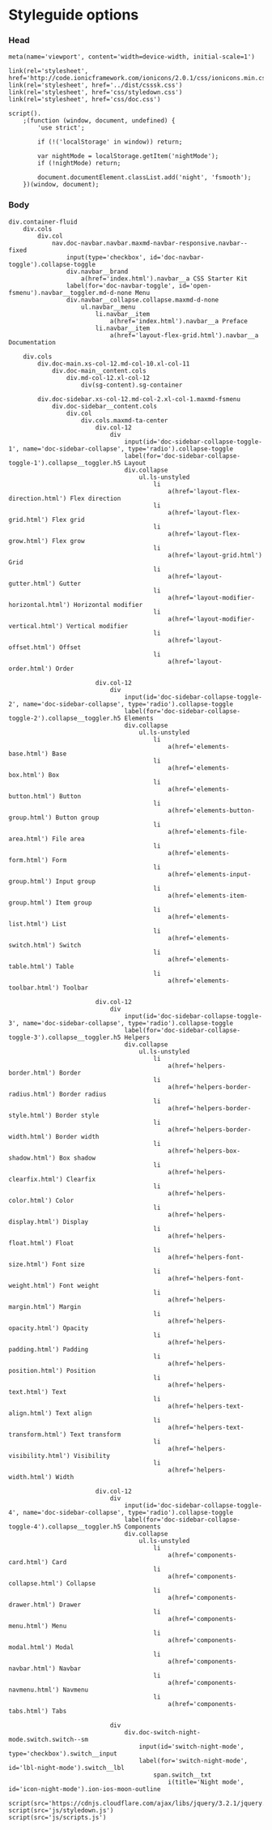 # Styleguide options

### Head

	meta(name='viewport', content='width=device-width, initial-scale=1')

	link(rel='stylesheet', href='http://code.ionicframework.com/ionicons/2.0.1/css/ionicons.min.css')
	link(rel='stylesheet', href='../dist/csssk.css')
	link(rel='stylesheet', href='css/styledown.css')
	link(rel='stylesheet', href='css/doc.css')

	script().
		;(function (window, document, undefined) {
			'use strict';

			if (!('localStorage' in window)) return;
			
			var nightMode = localStorage.getItem('nightMode');
			if (!nightMode) return;
			
			document.documentElement.classList.add('night', 'fsmooth');
		})(window, document);

### Body

	div.container-fluid
		div.cols
			div.col
				nav.doc-navbar.navbar.maxmd-navbar-responsive.navbar--fixed
					input(type='checkbox', id='doc-navbar-toggle').collapse-toggle
					div.navbar__brand
						a(href='index.html').navbar__a CSS Starter Kit
					label(for='doc-navbar-toggle', id='open-fsmenu').navbar__toggler.md-d-none Menu
					div.navbar__collapse.collapse.maxmd-d-none
						ul.navbar__menu
							li.navbar__item
								a(href='index.html').navbar__a Preface
							li.navbar__item
								a(href='layout-flex-grid.html').navbar__a Documentation

		div.cols
			div.doc-main.xs-col-12.md-col-10.xl-col-11
				div.doc-main__content.cols
					div.md-col-12.xl-col-12
						div(sg-content).sg-container

			div.doc-sidebar.xs-col-12.md-col-2.xl-col-1.maxmd-fsmenu
				div.doc-sidebar__content.cols
					div.col
						div.cols.maxmd-ta-center
							div.col-12
								div
									input(id='doc-sidebar-collapse-toggle-1', name='doc-sidebar-collapse', type='radio').collapse-toggle
									label(for='doc-sidebar-collapse-toggle-1').collapse__toggler.h5 Layout
									div.collapse
										ul.ls-unstyled
											li
												a(href='layout-flex-direction.html') Flex direction
											li
												a(href='layout-flex-grid.html') Flex grid
											li
												a(href='layout-flex-grow.html') Flex grow
											li
												a(href='layout-grid.html') Grid
											li
												a(href='layout-gutter.html') Gutter
											li
												a(href='layout-modifier-horizontal.html') Horizontal modifier
											li
												a(href='layout-modifier-vertical.html') Vertical modifier
											li
												a(href='layout-offset.html') Offset
											li
												a(href='layout-order.html') Order

							div.col-12
								div
									input(id='doc-sidebar-collapse-toggle-2', name='doc-sidebar-collapse', type='radio').collapse-toggle
									label(for='doc-sidebar-collapse-toggle-2').collapse__toggler.h5 Elements
									div.collapse
										ul.ls-unstyled
											li
												a(href='elements-base.html') Base
											li
												a(href='elements-box.html') Box
											li
												a(href='elements-button.html') Button
											li
												a(href='elements-button-group.html') Button group
											li
												a(href='elements-file-area.html') File area
											li
												a(href='elements-form.html') Form
											li
												a(href='elements-input-group.html') Input group
											li
												a(href='elements-item-group.html') Item group
											li
												a(href='elements-list.html') List
											li
												a(href='elements-switch.html') Switch
											li
												a(href='elements-table.html') Table
											li
												a(href='elements-toolbar.html') Toolbar

							div.col-12
								div
									input(id='doc-sidebar-collapse-toggle-3', name='doc-sidebar-collapse', type='radio').collapse-toggle
									label(for='doc-sidebar-collapse-toggle-3').collapse__toggler.h5 Helpers
									div.collapse
										ul.ls-unstyled
											li
												a(href='helpers-border.html') Border
											li
												a(href='helpers-border-radius.html') Border radius
											li
												a(href='helpers-border-style.html') Border style
											li
												a(href='helpers-border-width.html') Border width
											li
												a(href='helpers-box-shadow.html') Box shadow
											li
												a(href='helpers-clearfix.html') Clearfix
											li
												a(href='helpers-color.html') Color
											li
												a(href='helpers-display.html') Display
											li
												a(href='helpers-float.html') Float
											li
												a(href='helpers-font-size.html') Font size
											li
												a(href='helpers-font-weight.html') Font weight
											li
												a(href='helpers-margin.html') Margin
											li
												a(href='helpers-opacity.html') Opacity
											li
												a(href='helpers-padding.html') Padding
											li
												a(href='helpers-position.html') Position
											li
												a(href='helpers-text.html') Text
											li
												a(href='helpers-text-align.html') Text align
											li
												a(href='helpers-text-transform.html') Text transform
											li
												a(href='helpers-visibility.html') Visibility
											li
												a(href='helpers-width.html') Width

							div.col-12
								div
									input(id='doc-sidebar-collapse-toggle-4', name='doc-sidebar-collapse', type='radio').collapse-toggle
									label(for='doc-sidebar-collapse-toggle-4').collapse__toggler.h5 Components
									div.collapse
										ul.ls-unstyled
											li
												a(href='components-card.html') Card
											li
												a(href='components-collapse.html') Collapse
											li
												a(href='components-drawer.html') Drawer
											li
												a(href='components-menu.html') Menu
											li
												a(href='components-modal.html') Modal
											li
												a(href='components-navbar.html') Navbar
											li
												a(href='components-navmenu.html') Navmenu
											li
												a(href='components-tabs.html') Tabs

								div
								    div.doc-switch-night-mode.switch.switch--sm
									    input(id='switch-night-mode', type='checkbox').switch__input
									    label(for='switch-night-mode', id='lbl-night-mode').switch__lbl
										    span.switch__txt
											    i(title='Night mode', id='icon-night-mode').ion-ios-moon-outline

	script(src='https://cdnjs.cloudflare.com/ajax/libs/jquery/3.2.1/jquery.min.js')
	script(src='js/styledown.js')
	script(src='js/scripts.js')
